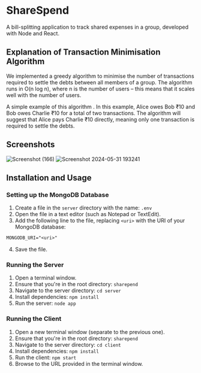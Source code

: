 # ShareSpend

A bill-splitting application to track shared expenses in a group, developed with
Node and React.

## Explanation of Transaction Minimisation Algorithm

We implemented a greedy algorithm to minimise the number of transactions
required to settle the debts between all members of a group. The algorithm runs in O(n log n), where n is the number
of users – this means that it scales well with the number of users.

A simple example of this algorithm . In this example, Alice owes
Bob ₹10 and Bob owes Charlie ₹10 for a total of two transactions. The algorithm
will suggest that Alice pays Charlie ₹10 directly, meaning only one transaction
is required to settle the debts.

## Screenshots

![Screenshot (166)](https://github.com/RishikaHub/ShareSpend/assets/167046024/2dc75cd6-08dc-42c3-836b-5a8da7edf7eb)
![Screenshot 2024-05-31 193241](https://github.com/RishikaHub/ShareSpend/assets/167046024/b58f795a-9f27-4660-9ecc-db26332ccac1)

## Installation and Usage

### Setting up the MongoDB Database

1. Create a file in the `server` directory with the name: `.env`
2. Open the file in a text editor (such as Notepad or TextEdit).
3. Add the following line to the file, replacing `<uri>` with the URI of your
   MongoDB database:

```txt
MONGODB_URI="<uri>"
```

4. Save the file.

### Running the Server

1. Open a terminal window.
2. Ensure that you're in the root directory: `sharepend`
3. Navigate to the server directory: `cd server`
4. Install dependencies: `npm install`
5. Run the server: `node app`

### Running the Client

1. Open a new terminal window (separate to the previous one).
2. Ensure that you're in the root directory: `sharepend`
3. Navigate to the server directory: `cd client`
4. Install dependencies: `npm install`
5. Run the client: `npm start`
6. Browse to the URL provided in the terminal window.
